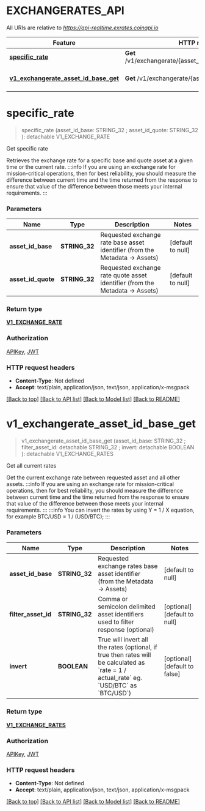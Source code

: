 # EXCHANGERATES_API

All URIs are relative to *https://api-realtime.exrates.coinapi.io*

Feature | HTTP request | Description
------------- | ------------- | -------------
[**specific_rate**](EXCHANGERATES_API.md#specific_rate) | **Get** /v1/exchangerate/{asset_id_base}/{asset_id_quote} | Get specific rate
[**v1_exchangerate_asset_id_base_get**](EXCHANGERATES_API.md#v1_exchangerate_asset_id_base_get) | **Get** /v1/exchangerate/{asset_id_base} | Get all current rates


# **specific_rate**
> specific_rate (asset_id_base: STRING_32 ; asset_id_quote: STRING_32 ): detachable V1_EXCHANGE_RATE


Get specific rate

Retrieves the exchange rate for a specific base and quote asset at a given time or the current rate.              :::info If you are using an exchange rate for mission-critical operations, then for best reliability, you should measure the difference between current time and the time returned from the response to ensure that value of the difference between those meets your internal requirements. :::


### Parameters

Name | Type | Description  | Notes
------------- | ------------- | ------------- | -------------
 **asset_id_base** | **STRING_32**| Requested exchange rate base asset identifier (from the Metadata -&gt; Assets) | [default to null]
 **asset_id_quote** | **STRING_32**| Requested exchange rate quote asset identifier (from the Metadata -&gt; Assets) | [default to null]

### Return type

[**V1_EXCHANGE_RATE**](v1.ExchangeRate.md)

### Authorization

[APIKey](../README.md#APIKey), [JWT](../README.md#JWT)

### HTTP request headers

 - **Content-Type**: Not defined
 - **Accept**: text/plain, application/json, text/json, application/x-msgpack

[[Back to top]](#) [[Back to API list]](../README.md#documentation-for-api-endpoints) [[Back to Model list]](../README.md#documentation-for-models) [[Back to README]](../README.md)

# **v1_exchangerate_asset_id_base_get**
> v1_exchangerate_asset_id_base_get (asset_id_base: STRING_32 ; filter_asset_id:  detachable STRING_32 ; invert:  detachable BOOLEAN ): detachable V1_EXCHANGE_RATES


Get all current rates

Get the current exchange rate between requested asset and all other assets.              :::info If you are using an exchange rate for mission-critical operations, then for best reliability, you should measure the difference between current time and the time returned from the response to ensure that value of the difference between those meets your internal requirements. :::              :::info You can invert the rates by using Y = 1 / X equation, for example BTC/USD = 1 / (USD/BTC); :::


### Parameters

Name | Type | Description  | Notes
------------- | ------------- | ------------- | -------------
 **asset_id_base** | **STRING_32**| Requested exchange rates base asset identifier (from the Metadata -&gt; Assets) | [default to null]
 **filter_asset_id** | **STRING_32**| Comma or semicolon delimited asset identifiers used to filter response (optional) | [optional] [default to null]
 **invert** | **BOOLEAN**| True will invert all the rates (optional, if true then rates will be calculated as &#x60;rate &#x3D; 1 / actual_rate&#x60; eg. &#x60;USD/BTC&#x60; as &#x60;BTC/USD&#x60;) | [optional] [default to false]

### Return type

[**V1_EXCHANGE_RATES**](v1.ExchangeRates.md)

### Authorization

[APIKey](../README.md#APIKey), [JWT](../README.md#JWT)

### HTTP request headers

 - **Content-Type**: Not defined
 - **Accept**: text/plain, application/json, text/json, application/x-msgpack

[[Back to top]](#) [[Back to API list]](../README.md#documentation-for-api-endpoints) [[Back to Model list]](../README.md#documentation-for-models) [[Back to README]](../README.md)

